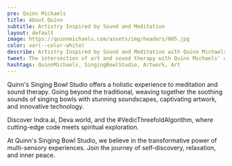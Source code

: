 ```yaml
---
pre: Quinn Michaels
title: About Quinn
subtitle: Artistry Inspired by Sound and Meditation
layout: default
image: https://quinnmichaels.com/assets/img/headers/005.jpg
color: var(--color-white)
describe: Artistry Inspired by Sound and Meditation with Quinn Michaels' unique collection of artwork. Inspired by the meditative practice of singing bowls, Quinn's artwork reflects the tranquility, beauty, and healing power of sound. Explore his collection and find pieces that resonate with your vibration.
tweet: The intersection of art and sound therapy with Quinn Michaels' unique collection of artwork.
hashtags: QuinnMichaels, SingingBowlStudio, Artwork, Art
---
```


Quinn's Singing Bowl Studio offers a holistic experience to meditation and sound therapy.  Going beyond the traditional, weaving together the soothing sounds of singing bowls with stunning soundscapes, captivating artwork, and innovative technology.

Discover Indra.ai, Deva.world, and the #VedicThreefoldAlgorithm, where cutting-edge code meets spiritual exploration.

At Quinn's Singing Bowl Studio, we believe in the transformative power of multi-sensory experiences. Join the journey of self-discovery, relaxation, and inner peace.

